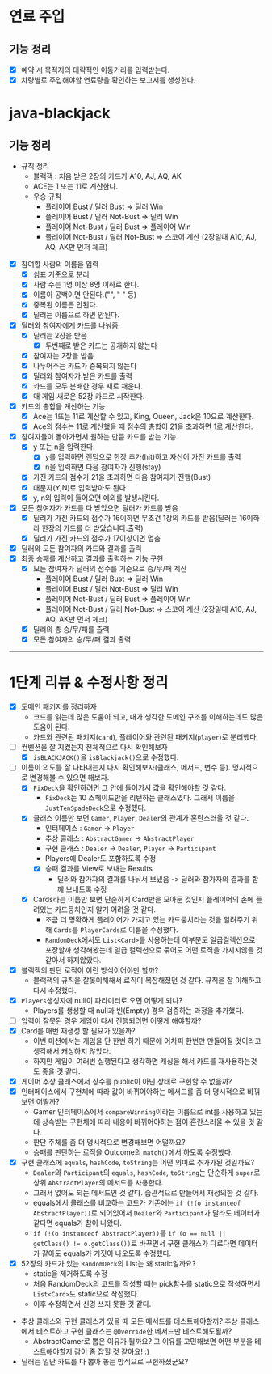 # 연료 주입

## 기능 정리

- [x] 예약 시 목적지의 대략적인 이동거리를 입력받는다.
- [x] 차량별로 주입해야할 연료량을 확인하는 보고서를 생성한다.

# java-blackjack

## 기능 정리

- 규칙 정리
    - 블랙잭 : 처음 받은 2장의 카드가 A10, AJ, AQ, AK
    - ACE는 1 또는 11로 계산한다.
    - 우승 규칙
        - 플레이어 Bust / 딜러 Bust => 딜러 Win
        - 플레이어 Bust / 딜러 Not-Bust => 딜러 Win
        - 플레이어 Not-Bust / 딜러 Bust => 플레이어 Win
        - 플레이어 Not-Bust / 딜러 Not-Bust => 스코어 계산 (2장일때 A10, AJ, AQ, AK만 먼저 체크)

- [x] 참여할 사람의 이름을 입력
    - [x] 쉼표 기준으로 분리
    - [x] 사람 수는 1명 이상 8명 이하로 한다.
    - [x] 이름이 공백이면 안된다.("", " " 등)
    - [x] 중복된 이름은 안된다.
    - [x] 딜러는 이름으로 하면 안된다.
- [X] 딜러와 참여자에게 카드를 나눠줌
    - [x] 딜러는 2장을 받음
        - [x] 두번째로 받은 카드는 공개하지 않는다
    - [x] 참여자는 2장을 받음
    - [x] 나누어주는 카드가 중복되지 않는다
    - [x] 딜러와 참여자가 받은 카드를 출력
    - [x] 카드를 모두 분배한 경우 새로 채운다.
    - [x] 매 게임 새로운 52장 카드로 시작한다.
- [x] 카드의 총합을 계산하는 기능
    - [x] Ace는 1또는 11로 계산할 수 있고, King, Queen, Jack은 10으로 계산한다.
    - [x] Ace의 점수는 11로 계산했을 때 점수의 총합이 21을 초과하면 1로 계산한다.
- [X] 참여자들이 돌아가면서 원하는 만큼 카드를 받는 기능
    - [x] y 또는 n을 입력한다.
        - [x] y를 입력하면 랜덤으로 한장 추가(hit)하고 자신이 가진 카드를 출력
        - [X] n을 입력하면 다음 참여자가 진행(stay)
    - [x] 가진 카드의 점수가 21을 초과하면 다음 참여자가 진행(Bust)
    - [x] 대문자(Y,N)로 입력받아도 된다
    - [x] y, n외 입력이 들어오면 예외를 발생시킨다.
- [x] 모든 참여자가 카드를 다 받았으면 딜러가 카드를 받음
    - [x] 딜러가 가진 카드의 점수가 16이하면 무조건 1장의 카드를 받음(딜러는 16이하라 한장의 카드를 더 받았습니다.출력)
    - [x] 딜러가 가진 카드의 점수가 17이상이면 멈춤
- [x] 딜러와 모든 참여자의 카드와 결과를 출력
- [x] 최종 승패를 계산하고 결과를 출력하는 기능 구현
    - [x] 모든 참여자가 딜러의 점수를 기준으로 승/무/패 계산
        - 플레이어 Bust / 딜러 Bust => 딜러 Win
        - 플레이어 Bust / 딜러 Not-Bust => 딜러 Win
        - 플레이어 Not-Bust / 딜러 Bust => 플레이어 Win
        - 플레이어 Not-Bust / 딜러 Not-Bust => 스코어 계산 (2장일때 A10, AJ, AQ, AK만 먼저 체크)
    - [x] 딜러의 총 승/무/패를 출력
    - [x] 모든 참여자의 승/무/패 결과 출력

---

# 1단계 리뷰 & 수정사항 정리

- [x] 도메인 패키지를 정리하자
    - 코드를 읽는데 많은 도움이 되고, 내가 생각한 도메인 구조를 이해하는데도 많은 도움이 된다.
    - 카드와 관련된 패키지(`card`), 플레이어와 관련된 패키지(`player`)로 분리했다.
- [ ] 컨벤션을 잘 지켰는지 전체적으로 다시 확인해보자
    - [x] `isBLACKJACK()`을 `isBlackjack()`으로 수정했다.
- [ ] 이름이 의도를 잘 나타내는지 다시 확인해보자(클래스, 메서드, 변수 등). 명시적으로 변경해볼 수 있으면 해보자.
    - [x] `FixDeck`을 확인하려면 그 안에 들어가서 값을 확인해야할 것 같다.
        - `FixDeck`는 10 스페이드만을 리턴하는 클래스였다. 그래서 이름을 `JustTenSpadeDeck`으로 수정했다.
    - [x] 클래스 이름만 보면 `Gamer`, `Player`, `Dealer`의 관계가 혼란스러울 것 같다.
        - 인터페이스 : `Gamer` -> `Player`
        - 추상 클래스 : `AbstractGamer` -> `AbstractPlayer`
        - 구현 클래스 : `Dealer` -> `Dealer`, `Player` -> `Participant`
        - Players에 Dealer도 포함하도록 수정
        - [x] 승패 결과를 View로 보내는 Results
            - 딜러와 참가자의 결과를 나눠서 보냈음 -> 딜러와 참가자의 결과를 함께 보내도록 수정
    - [x] Cards라는 이름만 보면 단순하게 Card만을 모아둔 것인지 플레이어의 손에 들려있는 카드뭉치인지 알기 어려울 것 같다.
        - 조금 더 명확하게 플레이어가 가지고 있는 카드뭉치라는 것을 알려주기 위해 `Cards`를 `PlayerCards`로 이름을 수정했다.
        - `RandomDeck`에서도 `List<Card>`를 사용하는데 이부분도 일급컬렉션으로 포장할까 생각해봤는데 일급 컬렉션으로 묶어도 어떤 로직을 가지지않을 것 같아서 하지않았다.
- [x] 블랙잭의 판단 로직이 이런 방식이어야만 할까?
    - 블랙잭의 규칙을 잘못이해해서 로직이 복잡해졌던 것 같다. 규칙을 잘 이해하고 다시 수정했다.
- [x] `Players`생성자에 null이 파라미터로 오면 어떻게 되나?
    - Players를 생성할 때 null과 빈(Empty) 경우 검증하는 과정을 추가했다.
- [ ] 입력이 잘못된 경우 게임이 다시 진행되려면 어떻게 해야할까?
- [x] Card를 매번 재생성 할 필요가 있을까?
    - 이번 미션에서는 게임을 단 한번 하기 때문에 어차피 한번만 만들어질 것이라고 생각해서 캐싱하지 않았다.
    - 하지만 게임이 여러번 실행된다고 생각하면 캐싱을 해서 카드를 재사용하는것도 좋을 것 같다.
- [x] 게이머 추상 클래스에서 상수를 public이 아닌 상태로 구현할 수 없을까?
- [x] 인터페이스에서 구현체에 따라 값이 바뀌어야하는 메서드를 좀 더 명시적으로 바꿔보면 어떨까?
    - Gamer 인터페이스에서 `compareWinning`이라는 이름으로 int를 사용하고 있는데 상속받는 구현체에 따라 내용이 바뀌어야하는 점이 혼란스러울 수 있을 것 같다.
    - 판단 주체를 좀 더 명시적으로 변경해보면 어떨까요?
    - 승패를 판단하는 로직을 Outcome의 `match()`에서 하도록 수정했다.
- [x] 구현 클래스에 `equals`, `hashCode`, `toString`는 어떤 의미로 추가가된 것일까요?
    - `Dealer`와 `Participant`의 `equals`, `hashCode`, `toString`는 단순하게 `super`로 상위 `AbstractPlayer`의 메서드를 사용한다.
    - 그래서 없어도 되는 메서드인 것 같다. 습관적으로 만들어서 재정의한 것 같다.
    - equals에서 클래스를 비교하는 코드가 기존에는 `if (!(o instanceof AbstractPlayer))`로 되어있어서 `Dealer`와 `Participant`가 달라도 데이터가 같다면
      equals가 참이 나왔다.
    - `if (!(o instanceof AbstractPlayer))`를 `if (o == null || getClass() != o.getClass())`로 바꾸면서 구현 클래스가 다르다면 데이터가 같아도
      equals가 거짓이 나오도록 수정했다.
- [x] 52장의 카드가 있는 `RandomDeck`의 List<Card>는 왜 static일까요?
    - static을 제거하도록 수정
    - 처음 RandomDeck의 코드를 작성할 때는 pick함수를 static으로 작성하면서 `List<Card>`도 static으로 작성했다.
    - 이후 수정하면서 신경 쓰지 못한 것 같다.
- 추상 클래스와 구현 클래스가 있을 때 모든 메서드를 테스트해야할까? 추상 클래스에서 테스트하고 구현 클래스는 `@Override`한 메서드만 테스트해도될까?
    - AbstractGamer로 뽑은 이유가 뭘까요? 그 이유를 고민해보면 어떤 부분을 테스트해야할지 감이 좀 잡힐 것 같아요! :)
- 딜러는 일단 카드를 다 뽑아 놓는 방식으로 구현하셨군요?

